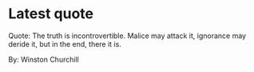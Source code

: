 # Latest quote 

Quote: The truth is incontrovertible. Malice may attack it, ignorance may deride it, but in the end, there it is. 

By: Winston Churchill